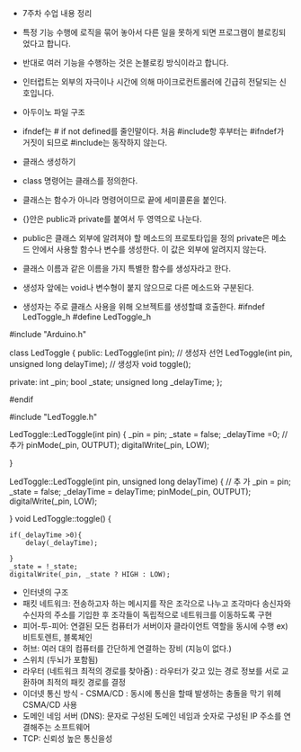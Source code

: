 - 7주차 수업 내용 정리
- 특정 기능 수행에 로직을 묶어 놓아서 다른 일을 못하게 되면 프로그램이 블로킹되었다고 합니다.
- 반대로 여러 기능을 수행하는 것은 논블로킹 방식이라고 합니다.
- 인터럽트는 외부의 자극이나 시간에 의해 마이크로컨트롤러에 긴급히 전달되는 신호입니다.

  
- 아두이노 파일 구조
- ifndef는 # if not defined를 줄인말이다. 처음 #include항 후부터는 #ifndef가 거짓이 되므로 #include는 동작하지 않는다.
- 클래스 생성하기
- class 명령어는 클래스를 정의한다.
- 클래스는 함수가 아니라 명령어이므로 끝에 세미콜론을 붙인다.
- {}안은 public과 private를 붙여서 두 영역으로 나눈다.
- public은 클래스 외부에 알려져야 할 메소드의 프로토타입을 정의 private은 메소드 안에서 사용할 함수나 변수를 생성한다. 이 값은 외부에 알려지지 않는다.
- 클래스 이름과 같은 이름을 가지 특별한 함수를 생성자라고 한다.
- 생성자 앞에는 void나 변수형이 붙지 않으므로 다른 메소드와 구분된다.
- 생성자는 주로 클래스 사용을 위해 오브젝트를 생성할떄 호출한다.
#ifndef LedToggle_h
#define LedToggle_h

#include "Arduino.h"

class LedToggle {
public:
    LedToggle(int pin); // 생성자 선언
    LedToggle(int pin, unsigned long delayTime); // 생성자 
    void toggle();

private:
    int _pin;
    bool _state;
    unsigned long _delayTime; 
};

#endif






#include "LedToggle.h"

LedToggle::LedToggle(int pin) {
    _pin = pin;
    _state = false;
    _delayTime =0; //  추가 
    pinMode(_pin, OUTPUT);
    digitalWrite(_pin, LOW);

} 

LedToggle::LedToggle(int pin, unsigned long delayTime) { // 추 가 
	_pin = pin;
    _state = false;
    _delayTime = delayTime;
    pinMode(_pin, OUTPUT);
    digitalWrite(_pin, LOW);
	
	
	
}
void LedToggle::toggle() {
	
	if(_delayTime >0){
		delay(_delayTime);
	   
	}
    _state = !_state;
    digitalWrite(_pin, _state ? HIGH : LOW);

- 인터넷의 구조
- 패킷 네트워크: 전송하고자 하는 메시지를 작은 조각으로 나누고 조각마다 송신자와 수신자의 주소를 기입한 후 조각들이 독립적으로 네트워크를 이동하도록 구현
- 피어-투-피어: 연결된 모든 컴퓨터가 서버이자 클라이언트 역할을 동시에 수행 ex) 비트토렌트, 블록체인
- 허브: 여러 대의 컴퓨터를 간단하게 연결하는 장비 (지능이 없다.)
- 스위치 (두뇌가 포함됨)
- 라우터 (네트워크 최적의 경로를 찾아줌) : 라우터가 갖고 있는 경로 정보를 서로 교환하며 최적의 패킷 경로를 결정
- 이더넷 통신 방식 - CSMA/CD : 동시에 통신을 할때 발생하는 충돌을 막기 위헤 CSMA/CD 사용
- 도메인 네임 서버 (DNS): 문자로 구성된 도메인 네임과 숫자로 구성된 IP 주소를 연결해주는 소프트웨어
- TCP: 신뢰성 높은 통신을성

